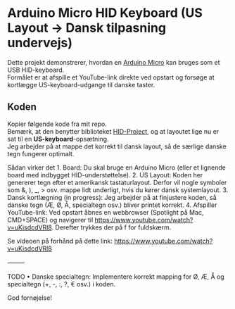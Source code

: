 # Arduino Micro HID Keyboard (US Layout → Dansk tilpasning undervejs)

Dette projekt demonstrerer, hvordan en [Arduino Micro](https://store.arduino.cc/products/arduino-micro) kan bruges som et USB HID-keyboard.  
Formålet er at afspille et YouTube-link direkte ved opstart og forsøge at kortlægge US-keyboard-udgange til danske taster.

## Koden
Kopier følgende kode fra mit repo.  
Bemærk, at den benytter biblioteket [HID-Project](https://github.com/NicoHood/HID), og at layoutet lige nu er sat til en **US-keyboard**-opsætning.  
Jeg arbejder på at mappe det korrekt til dansk layout, så de særlige danske tegn fungerer optimalt.

Sådan virker det
	1.	Board: Du skal bruge en Arduino Micro (eller et lignende board med indbygget HID-understøttelse).
	2.	US Layout: Koden her genererer tegn efter et amerikansk tastaturlayout. Derfor vil nogle symboler som &, ), _, > osv. mappe lidt underligt, hvis du kører dansk systemlayout.
	3.	Dansk kortlægning (in progress): Jeg arbejder på at finjustere koden, så danske tegn (Æ, Ø, Å, specialtegn osv.) bliver printet korrekt.
	4.	Afspiller YouTube-link: Ved opstart åbnes en webbrowser (Spotlight på Mac, CMD+SPACE) og navigerer til https://www.youtube.com/watch?v=uKisdcdVRl8. Derefter trykkes der på f for fuldskærm.


Se videoen på forhånd på dette link:
https://www.youtube.com/watch?v=uKisdcdVRl8

⸻

TODO
	•	Danske specialtegn: Implementere korrekt mapping for Ø, Æ, Å og specialtegn (+, -, :, ?, € osv.) i koden.

God fornøjelse!

